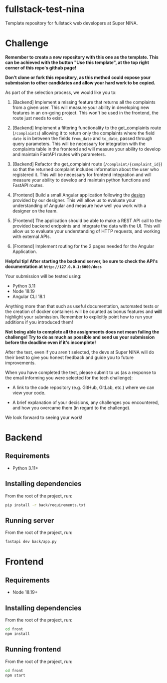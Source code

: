 # fullstack-test-nina

Template repository for fullstack web developers at Super NINA.

# Challenge

**Remember to create a new repository with this one as the template. This can be achieved with the button "Use this template", at the top right corner of this repo's github page!**

**Don't clone or fork this repository, as this method could expose your submission to other candidates and allow your hard work to be copied.**

As part of the selection process, we would like you to:

1. [Backend] Implement a missing feature that returns all the complaints from a given user. This will measure your ability in developing new features in an on-going project. This won't be used in the frontend, the route just needs to exist.
2. [Backend] Implement a filtering functionality to the get_complaints route (```/complaints```) allowing it to return only the complaints where the field ```date``` is in between the fields ```from_date``` and ```to_date```, passed through query parameters. This will be necessary for integration with the complaints table in the frontend and will measure your ability to develop and maintain FastAPI routes with parameters.
3. [Backend] Refactor the get_complaint route (```/complaint/{complaint_id}```) so that the returned complaint includes information about the user who registered it. This will be necessary for frontend integration and will measure your ability to develop and maintain python functions and FastAPI routes.

5. [Frontend] Build a small Angular application following the [design](https://www.figma.com/design/oosvhfSMv6OsCDCW27NWQ0/Processo-seletivo---2024?node-id=0-1&t=qbuEQHZKt86TTp7j-1) provided by our designer. This will allow us to evaluate your understanding of Angular and measure how well you work with a designer on the team.
4. [Frontend] The application should be able to make a REST API call to the provided backend endpoints and integrate the data with the UI. This will allow us to evaluate your understanding of HTTP requests, and working with external APIs.
6. [Frontend] Implement routing for the 2 pages needed for the Angular Application.

**Helpful tip! After starting the backend server, be sure to check the API's documentation at `http://127.0.0.1:8000/docs`**

Your submission will be tested using:

- Python 3.11
- Node 18.19
- Angular CLI 18.1

<!-- - Connect to a web socket and display real time notifications as pop-ups. This will allow us to evaluate your understandings of websockets and data streaming. -->

Anything more than that such as useful documentation, automated tests or the creation of docker containers will be counted as bonus features and **will** highlight your submission. Remember to explicitly point how to run your additions if you introduced them!

**Not being able to complete all the assignments does not mean failing the challenge! Try to do as much as possible and send us your submission before the deadline even if it's incomplete!**

After the test, even if you aren't selected, the devs at Super NINA will do their best to give you honest feedback and guide you to future improvements.

When you have completed the test, please submit to us (as a response to the email informing you were selected for the tech challenge):

- A link to the code repository (e.g. GitHub, GitLab, etc.) where we can view your code.

- A brief explanation of your decisions, any challenges you encountered, and how you overcame them (in regard to the challenge).

We look forward to seeing your work!

# Backend

## Requirements

- Python 3.11+

## Installing dependencies

From the root of the project, run:

```sh
pip install -r back/requirements.txt
```

## Running server

From the root of the project, run:

```sh
fastapi dev back/app.py
```

# Frontend

## Requirements

- Node 18.19+

## Installing dependencies

From the root of the project, run:

```sh
cd front
npm install
```

## Running frontend

From the root of the project, run:

```sh
cd front
npm start
```
